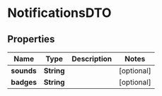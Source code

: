 

# NotificationsDTO


## Properties

| Name | Type | Description | Notes |
|------------ | ------------- | ------------- | -------------|
|**sounds** | **String** |  |  [optional] |
|**badges** | **String** |  |  [optional] |



